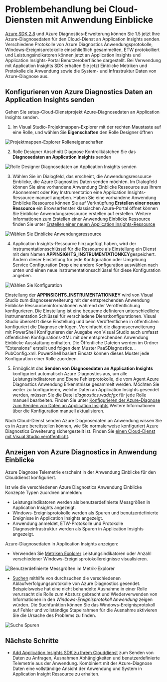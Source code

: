 <properties
   pageTitle="Problembehandlung bei Cloud-Diensten mit Application Insights | Microsoft Azure"
   description="Informationen Sie zum Cloud-Dienst Problembehandlung mithilfe von Application Insights Daten aus Azure-Diagnose."
   services="cloud-services"
   documentationCenter=".net"
   authors="sbtron"
   manager="timlt"
   editor="tysonn" />
<tags
   ms.service="cloud-services"
   ms.devlang="na"
   ms.topic="article"
   ms.tgt_pltfrm="na"
   ms.workload="na"
   ms.date="12/15/2015"
   ms.author="saurabh" />


# <a name="troubleshoot-cloud-services-using-application-insights"></a>Problembehandlung bei Cloud-Diensten mit Anwendung Einblicke

[Azure SDK 2.8](https://azure.microsoft.com/downloads/) und Azure Diagnostics-Erweiterung können Sie 1.5 jetzt Ihre Azure-Diagnosedaten für den Cloud-Dienst an Application Insights senden. Verschiedene Protokolle von Azure Diagnostics Anwendungsprotokolle, Windows-Ereignisprotokolle einschließlich gesammelten, ETW protokolliert und Leistungsindikatoren können jetzt an Application Insights und Application Insights-Portal Benutzeroberfläche dargestellt. Bei Verwendung mit Application Insights SDK erhalten Sie jetzt Einblicke Metriken und Protokolle die Anwendung sowie die System- und Infrastruktur Daten von Azure-Diagnose aus.

## <a name="configure-azure-diagnostics-to-send-data-to-application-insights"></a>Konfigurieren von Azure Diagnostics Daten an Application Insights senden

Gehen Sie setup-Cloud-Dienstprojekt Azure-Diagnosedaten an Application Insights senden.

1) Im Visual Studio-Projektmappen-Explorer mit der rechten Maustaste auf eine Rolle, und wählen Sie **Eigenschaften** den Rolle Designer öffnen

![Projektmappen-Explorer Rolleneigenschaften][1]

2) Rolle Designer Abschnitt Diagnose Kontrollkästchen Sie das **Diagnosedaten an Application Insights** senden

![Rolle Designer Diagnosedaten an Application Insights senden][2]

3) Wählen Sie im Dialogfeld, das erscheint, die Anwendungsressource Einblicke, die Azure Diagnostics Daten senden möchten. Im Dialogfeld können Sie eine vorhandene Anwendung Einblicke Ressource aus Ihrem Abonnement oder Key Instrumentation eine Application Insights-Ressource manuell angeben. Haben Sie eine vorhandene Anwendung Einblicke Ressource können Sie auf Verknüpfung **Erstellen einer neuen Ressource** ein Browserfenster klassischen Azure-Portal öffnet können Sie Einblicke Anwendungsressource erstellen auf erstellen. Weitere Informationen zum Erstellen einer Anwendung Einblicke Ressource finden Sie unter [Erstellen einer neuen Application Insights-Ressource](../application-insights/app-insights-create-new-resource.md)

![Wählen Sie Einblicke Anwendungsressource][3]

4) Application Insights-Ressource hinzugefügt haben, wird der instrumentationsschlüssel für die Ressource als Einstellung ein Dienst mit dem Namen **APPINSIGHTS_INSTRUMENTATIONKEY**gespeichert. Ändern dieser Einstellung für jede Konfiguration oder Umgebung Service Configuration Drop eine andere Konfiguration auswählen nach unten und einen neue instrumentationsschlüssel für diese Konfiguration angeben.

![Wählen Sie Konfiguration][4]

Einstellung der **APPINSIGHTS_INSTRUMENTATIONKEY** wird von Visual Studio zum diagnoseerweiterung mit der entsprechenden Anwendung Einblicke Ressourceninformationen während der Veröffentlichung konfigurieren. Die Einstellung ist eine bequeme definieren unterschiedliche Instrumentation Schlüssel für verschiedene Dienstkonfigurationen. Visual Studio übersetzt diese Einstellung und beim Veröffentlichen in öffentlichen konfiguriert die Diagnose einfügen. Vereinfacht die diagnoseerweiterung mit PowerShell Konfigurieren der Ausgabe von Visual Studio auch umfasst öffentlichen Konfigurations-XML mit der entsprechenden Anwendung Einblicke Ausstattung enthalten. Die Öffentliche Dateien werden im Ordner "Extensions" erstellt und folgen dem Muster PaaSDiagnostics. <RoleName>. PubConfig.xml. PowerShell basiert Einsatz können dieses Muster jede Konfiguration einer Rolle zuordnen.

5) Ermöglicht das **Senden von Diagnosedaten an Application Insights** konfiguriert automatisch Azure Diagnostics aus, um alle Leistungsindikatoren und Ebene Fehlerprotokolle, die vom Agent Azure Diagnostics Anwendung Erkenntnisse gesammelt werden. Möchten Sie weiter zu konfigurieren, welche Daten an Application Insights gesendet werden, müssen Sie die Datei *diagnostics.wadcfgx* für jede Rolle manuell bearbeiten. Finden Sie unter [Konfigurieren der Azure-Diagnose zum Senden von Daten an Application Insights](../azure-diagnostics-configure-applicationinsights.md) Weitere Informationen über die Konfiguration manuell aktualisieren.

Nach Cloud-Dienst senden Azure Diagnosedaten an Anwendung wissen Sie es in Azure bereitstellen können, wie Sie normalerweise konfiguriert Azure Diagnostics Erweiterung sichergestellt ist. Finden Sie [einen Cloud-Dienst mit Visual Studio veröffentlicht](../vs-azure-tools-publishing-a-cloud-service.md).  

## <a name="viewing-azure-diagnostics-data-in-application-insights"></a>Anzeigen von Azure Diagnostics in Anwendung Einblicke
Azure Diagnose Telemetrie erscheint in der Anwendung Einblicke für den Clouddienst konfiguriert.

Ist wie die verschiedenen Azure Diagnostics Anwendung Einblicke Konzepte Typen zuordnen anmelden:  

-  Leistungsindikatoren werden als benutzerdefinierte Messgrößen in Application Insights angezeigt.
-  Windows-Ereignisprotokolle werden als Spuren und benutzerdefinierte Ereignisse in Application Insights angezeigt.
-  Anwendung anmeldet, ETW-Protokolle und Protokolle Diagnoseinfrastruktur werden als Spuren in Application Insights angezeigt.

Azure-Diagnosedaten in Application Insights anzeigen:

- Verwenden Sie [Metriken Explorer](../application-insights/app-insights-metrics-explorer.md) Leistungsindikatoren oder Anzahl verschiedener Windows-Ereignisprotokollereignisse visualisieren.

![Benutzerdefinierte Messgrößen im Metrik-Explorer][5]

- [Suchen](../application-insights/app-insights-diagnostic-search.md) mithilfe von durchsuchen die verschiedenen Ablaufverfolgungsprotokolle von Azure Diagnostics gesendet. Beispielsweise hat eine nicht behandelte Ausnahme in einer Rolle verursacht die Rolle zum Absturz gebracht und Wiederverwenden von Informationen in den *Windows-Ereignisprotokoll* *Anwendung* zeigen würden. Die Suchfunktion können Sie das Windows-Ereignisprotokoll auf Fehler und vollständige Stapelrahmen für die Ausnahme aktivieren Sie die Ursache des Problems zu finden.

![Suche Spuren][6]

## <a name="next-steps"></a>Nächste Schritte

- [Add Application Insights SDK zu Ihrem Clouddienst](../application-insights/app-insights-cloudservices.md) zum Senden von Daten zu Anfragen, Ausnahmen Abhängigkeiten und benutzerdefinierte Telemetrie aus der Anwendung. Kombiniert mit der Azure-Diagnose Daten eine vollständige Ansicht der Anwendung und System in Application Insight Ressource zu erhalten.  


<!--Image references-->
[1]: ./media/cloud-services-dotnet-diagnostics-applicationinsights/solution-explorer-properties.png
[2]: ./media/cloud-services-dotnet-diagnostics-applicationinsights/role-designer-sendtoappinsights.png
[3]: ./media/cloud-services-dotnet-diagnostics-applicationinsights/select-appinsights-resource.png
[4]: ./media/cloud-services-dotnet-diagnostics-applicationinsights/role-designer-appinsights-serviceconfig.png
[5]: ./media/cloud-services-dotnet-diagnostics-applicationinsights/metrics-explorer-custom-metrics.png
[6]: ./media/cloud-services-dotnet-diagnostics-applicationinsights/search-windowseventlog-error.png
